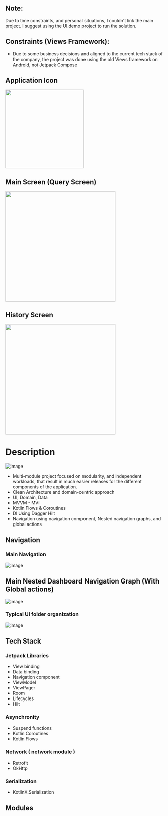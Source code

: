 ## Note:
Due to time constraints, and personal situations, I couldn't link the main project. I suggest using the UI.demo project to run the solution.

## Constraints (Views Framework):
- Due to some business decisions and aligned to the current tech stack of the company, the project was done using the old Views framework on Android, not Jetpack Compose

## Application Icon
<img src="https://github.com/camilogo1200/ip-api-app/assets/456256/dd9c54ed-b8ff-4060-85bd-33345e1ffdea" width="250px"/>

## Main Screen (Query Screen)
<img src="https://github.com/camilogo1200/ip-api-app/assets/456256/15c35c46-205d-42bb-8435-44e29474423c" width="350px"/>

## History Screen
<img src="https://github.com/camilogo1200/ip-api-app/assets/456256/380da7f1-754b-42ed-83ae-f371d2a69e78" width="350px"/>


# Description

![image](https://github.com/camilogo1200/ip-api-app/assets/456256/c063b818-4bb7-419c-8364-5bf26e8d7a7c)


- Multi-module project focused on modularity, and independent workloads, that result in  much easier releases for the different components of the application.
- Clean Architecture and domain-centric approach
- UI, Domain, Data
- MVVM - MVI
- Kotlin Flows & Coroutines
- DI Using Dagger Hilt
- Navigation using navigation component, Nested navigation graphs, and global actions

## Navigation

### Main Navigation
![image](https://github.com/camilogo1200/ip-api-app/assets/456256/bd399481-664b-4a18-a9b3-250122172989)

## Main Nested Dashboard Navigation Graph (With Global actions)

![image](https://github.com/camilogo1200/ip-api-app/assets/456256/32d497e4-8c17-40fa-91e9-1fc091502f73)


### Typical UI folder organization
![image](https://github.com/camilogo1200/ip-api-app/assets/456256/0c434da6-4dbd-4333-a2f8-95042053e42c)


## Tech Stack 

### Jetpack Libraries
- View binding
- Data binding
- Navigation component
- ViewModel
- ViewPager
- Room
- Lifecycles
- Hilt

### Asynchronity 
- Suspend functions
- Kotlin Coroutines
- Kotlin Flows

### Network ( network module )
- Retrofit
- OkHttp

### Serialization
- KotlinX.Serialization

## Modules

